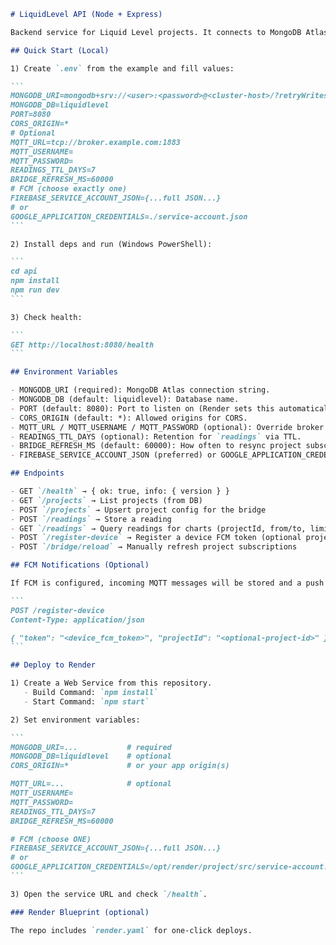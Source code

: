 ````markdown
# LiquidLevel API (Node + Express)

Backend service for Liquid Level projects. It connects to MongoDB Atlas, optionally listens to MQTT, and can send Firebase Cloud Messaging (FCM) notifications. Built with Node.js (ES modules), Express, MongoDB driver, mqtt, and firebase-admin.

## Quick Start (Local)

1) Create `.env` from the example and fill values:

```
MONGODB_URI=mongodb+srv://<user>:<password>@<cluster-host>/?retryWrites=true&w=majority&appName=liquidlevel
MONGODB_DB=liquidlevel
PORT=8080
CORS_ORIGIN=*
# Optional
MQTT_URL=tcp://broker.example.com:1883
MQTT_USERNAME=
MQTT_PASSWORD=
READINGS_TTL_DAYS=7
BRIDGE_REFRESH_MS=60000
# FCM (choose exactly one)
FIREBASE_SERVICE_ACCOUNT_JSON={...full JSON...}
# or
GOOGLE_APPLICATION_CREDENTIALS=./service-account.json
```

2) Install deps and run (Windows PowerShell):

```
cd api
npm install
npm run dev
```

3) Check health:

```
GET http://localhost:8080/health
```

## Environment Variables

- MONGODB_URI (required): MongoDB Atlas connection string.
- MONGODB_DB (default: liquidlevel): Database name.
- PORT (default: 8080): Port to listen on (Render sets this automatically).
- CORS_ORIGIN (default: *): Allowed origins for CORS.
- MQTT_URL / MQTT_USERNAME / MQTT_PASSWORD (optional): Override broker connection for the MQTT bridge.
- READINGS_TTL_DAYS (optional): Retention for `readings` via TTL.
- BRIDGE_REFRESH_MS (default: 60000): How often to resync project subscriptions.
- FIREBASE_SERVICE_ACCOUNT_JSON (preferred) or GOOGLE_APPLICATION_CREDENTIALS: Enable FCM push notifications.

## Endpoints

- GET `/health` → { ok: true, info: { version } }
- GET `/projects` → List projects (from DB)
- POST `/projects` → Upsert project config for the bridge
- POST `/readings` → Store a reading
- GET `/readings` → Query readings for charts (projectId, from/to, limit)
- POST `/register-device` → Register a device FCM token (optional projectId)
- POST `/bridge/reload` → Manually refresh project subscriptions

## FCM Notifications (Optional)

If FCM is configured, incoming MQTT messages will be stored and a push notification will be sent to registered device tokens. Register device tokens via:

```
POST /register-device
Content-Type: application/json

{ "token": "<device_fcm_token>", "projectId": "<optional-project-id>" }
```

## Deploy to Render

1) Create a Web Service from this repository.
   - Build Command: `npm install`
   - Start Command: `npm start`

2) Set environment variables:

```
MONGODB_URI=...           # required
MONGODB_DB=liquidlevel    # optional
CORS_ORIGIN=*             # or your app origin(s)

MQTT_URL=...              # optional
MQTT_USERNAME=
MQTT_PASSWORD=
READINGS_TTL_DAYS=7
BRIDGE_REFRESH_MS=60000

# FCM (choose ONE)
FIREBASE_SERVICE_ACCOUNT_JSON={...full JSON...}
# or
GOOGLE_APPLICATION_CREDENTIALS=/opt/render/project/src/service-account.json
```

3) Open the service URL and check `/health`.

### Render Blueprint (optional)

The repo includes `render.yaml` for one‑click deploys.

````
